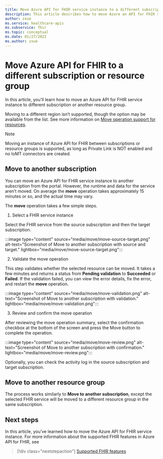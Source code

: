 ```yaml
---
title: Move Azure API for FHIR service instance to a different subscription or resource group
description: This article describes how to move Azure an API for FHIR service instance  
author: zxue
ms.service: healthcare-apis
ms.subservice: fhir
ms.topic: conceptual
ms.date: 01/27/2022
ms.author: zxue
---
```


# Move Azure API for FHIR to a different subscription or resource group

In this article, you'll learn how to move an Azure API for FHIR service instance to different subscription or another resource group.  


Moving to a different region isn’t supported, though the option may be available from the list. See more information on [Move operation support for resources](../../azure-resource-manager/management/move-support-resources.md).

> [!Note] 
> Moving an instance of Azure API for FHIR between subscriptions or resource groups is supported, as long as Private Link is NOT enabled and no IoMT connectors are created.

## Move to another subscription

You can move an Azure API for FHIR service instance to another subscription from the portal. However, the runtime and data for the service aren’t moved. On average the **move** operation takes approximately 15 minutes or so, and the actual time may vary.

The **move** operation takes a few simple steps.

1. Select a FHIR service instance 

Select the FHIR service from the source subscription and then the target subscription.

  :::image type="content" source="media/move/move-source-target.png" alt-text="Screenshot of Move to another subscription with source and target." lightbox="media/move/move-source-target.png":::

2. Validate the move operation

This step validates whether the selected resource can be moved. It takes a few minutes and returns a status from **Pending validation** to **Succeeded** or **Failed**. If the validation failed, you can view the error details, fix the error, and restart the **move** operation.

  :::image type="content" source="media/move/move-validation.png" alt-text="Screenshot of Move to another subscription with validation." lightbox="media/move/move-validation.png":::

3. Review and confirm the move operation
 
After reviewing the move operation summary, select the confirmation checkbox at the bottom of the screen and press the Move button to complete the operation.

  :::image type="content" source="media/move/move-review.png" alt-text="Screenshot of Move to another subscription with confirmation." lightbox="media/move/move-review.png":::

Optionally, you can check the activity log in the source subscription and target subscription.

## Move to another resource group

The process works similarly to **Move to another subscription**, except the selected FHIR service will be moved to a  different resource group in the same subscription.

## Next steps

In this article, you've learned how to move the Azure API for FHIR service instance. For more information about the supported FHIR features in Azure API for FHIR, see

>[!div class="nextstepaction"]
>[Supported FHIR features](fhir-features-supported.md)

